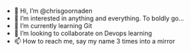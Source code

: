 - 👋 Hi, I’m @chrisgoornaden
- 👀 I’m interested in anything and everything. To boldly go...
- 🌱 I’m currently learning Git
- 💞️ I’m looking to collaborate on Devops learning
- 📫 How to reach me, say my name 3 times into a mirror

<!---
chrisgoornaden/chrisgoornaden is a ✨ special ✨ repository because its `README.md` (this file) appears on your GitHub profile.
You can click the Preview link to take a look at your changes.
--->
